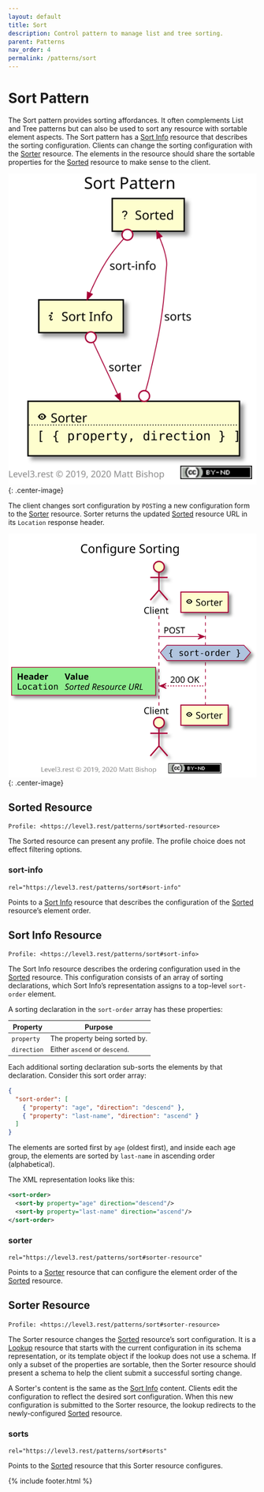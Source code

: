 ```yaml
---
layout: default
title: Sort
description: Control pattern to manage list and tree sorting.
parent: Patterns
nav_order: 4
permalink: /patterns/sort
---
```

# Sort Pattern

The Sort pattern provides sorting affordances. It often complements List and Tree patterns but can also be used to sort any resource with sortable element aspects. The Sort pattern has a [Sort Info](#sort-info-resource) resource that describes the sorting configuration. Clients can change the sorting configuration with the [Sorter](#sorter-resource) resource. The elements in the resource should share the sortable properties for the [Sorted](#sorted-resource) resource to make sense to the client.

![](sort/relations.svg){: .center-image}

The client changes sort configuration by `POST`ing a new configuration form to the [Sorter](#sorter-resource) resource. Sorter returns the updated [Sorted](#sorted-resource) resource URL in its `Location` response header.

![](sort/interactions.svg){: .center-image}

## Sorted Resource

```
Profile: <https://level3.rest/patterns/sort#sorted-resource>
```

The Sorted resource can present any profile. The profile choice does not effect filtering options.

### sort-info

```
rel="https://level3.rest/patterns/sort#sort-info"
```

Points to a [Sort Info](#sort-info-resource) resource that describes the configuration of the [Sorted](#sorted-resource) resource’s element order.

## Sort Info Resource

```
Profile: <https://level3.rest/patterns/sort#sort-info>
```

The Sort Info resource describes the ordering configuration used in the [Sorted](#sorted-resource) resource. This configuration consists of an array of sorting declarations, which Sort Info’s representation assigns to a top-level `sort-order` element.

A sorting declaration in the `sort-order` array has these properties:

| Property    | Purpose                       |
| ----------- | ----------------------------- |
| `property`  | The property being sorted by. |
| `direction` | Either `ascend` or `descend`. |

Each additional sorting declaration sub-sorts the elements by that declaration. Consider this sort order array:

```json
{
  "sort-order": [
    { "property": "age", "direction": "descend" },
    { "property": "last-name", "direction": "ascend" }
  ]
}
```

The elements are sorted first by `age` (oldest first), and inside each age group, the elements are sorted by `last-name` in ascending order (alphabetical).

The XML representation looks like this:

```xml
<sort-order>
  <sort-by property="age" direction="descend"/>
  <sort-by property="last-name" direction="ascend"/>
</sort-order>
```

### sorter

```
rel="https://level3.rest/patterns/sort#sorter-resource"
```

Points to a [Sorter](#sorter-resource) resource that can configure the element order of the [Sorted](#sorted-resource) resource.

## Sorter Resource

```
Profile: <https://level3.rest/patterns/sort#sorter-resource>
```

The Sorter resource changes the [Sorted](#sorted-resource) resource’s sort configuration. It is a [Lookup](../profiles/lookup.md) resource that starts with the current configuration in its schema representation, or its template object if the lookup does not use a schema. If only a subset of the properties are sortable, then the Sorter resource should present a schema to help the client submit a successful sorting change.

A Sorter's content is the same as the [Sort Info](#sort-info-resource) content. Clients edit the configuration to reflect the desired sort configuration. When this new configuration is submitted to the Sorter resource, the lookup redirects to the newly-configured [Sorted](#sorted-resource) resource.

### sorts

```
rel="https://level3.rest/patterns/sort#sorts"
```

Points to the [Sorted](#sorted-resource) resource that this Sorter resource configures.

{% include footer.html %}
